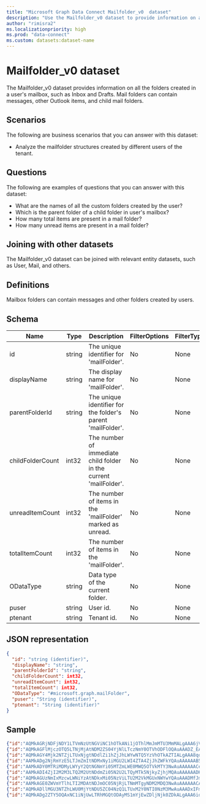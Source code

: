 ```yaml
---
title: "Microsoft Graph Data Connect Mailfolder_v0  dataset"
description: "Use the Mailfolder_v0 dataset to provide information on all the folders created in a user's mailbox."
author: "rimisra2"
ms.localizationpriority: high
ms.prod: "data-connect"
ms.custom: datasets:dataset-name
---
```


# Mailfolder_v0  dataset

The Mailfolder_v0 dataset provides information on all the folders created in a user's mailbox, such as Inbox and Drafts. Mail folders can contain messages, other Outlook items, and child mail folders.
 
## Scenarios

The following are business scenarios that you can answer with this dataset:

- Analyze the mailfolder structures created by different users of the tenant.

## Questions

The following are examples of questions that you can answer with this dataset:

- What are the names of all the custom folders created by the user?
- Which is the parent folder of a child folder in user's mailbox?
- How many total items are present in a mail folder?
- How many unread items are present in a mail folder?

## Joining with other datasets

The Mailfolder_v0 dataset can be joined with relevant entity datasets, such as User, Mail, and others.

## Definitions

Mailbox folders can contain messages and other folders created by users. 

## Schema

| Name  | Type  |  Description  |  FilterOptions  |  FilterType  | 
| ----------- | ----------- | ----------- | ----------- | ----------- |
| id |  string | The unique identifier for 'mailFolder'. | No | None |
| displayName | string | The display name for 'mailFolder'.  | No | None |
| parentFolderId | string | The unique identifier for the folder's parent 'mailFolder'. | No | None |
| childFolderCount | int32 | The number of immediate child folder in the current 'mailFolder'. | No | None |
| unreadItemCount | int32 | The number of items in the 'mailFolder' marked as unread. | No | None |
| totalItemCount | int32 | The number of items in the 'mailFolder'. | No | None |
| ODataType | string | Data type of the current folder. | No | None |
| puser | string | User id. | No |   None |
| ptenant | string  | Tenant id. | No |   None |

## JSON representation

```json
{
  "id": "string (identifier)",
  "displayName": "string",
  "parentFolderId": "string",
  "childFolderCount": int32,
  "unreadItemCount": int32,
  "totalItemCount": int32, 
  "ODataType": "#microsoft.graph.mailFolder",
  "puser": "String (identifier)",
  "ptenant": "String (identifier)"
}
```

## Sample 


```json
{"id":"AQMkAGRjNDFjNDY1LTVmNzUtNGViNC1hOTkANi1jOThlMmJmMTU3MmMALgAAA6jVIxIEDQNNtj9CZVt6SRUBAMquub9EVY9Nv31MRSqT3dQAAAIBWQAAAA==","displayName":"Archive","parentFolderId":"AQMkAGRjNDFjNDY1LTVmNzUtNGViNC1hOTkANi1jOThlMmJmMTU3MmMALgAAA6jVIxIEDQNNtj9CZVt6SRUBAMquub9EVY9Nv31MRSqT3dQAAAIBCAAAAA==","childFolderCount":0,"unreadItemCount":0,"totalItemCount":0,"ODataType":"#microsoft.graph.mailFolder","puser":"0409a7eb-588d-4871-b629-e33de72b8b0d","ptenant":"027d8585-9664-42ed-ae2a-c9e9fddfda22"}
{"id":"AQMkAGFlMjczOTQ5LTNjMjAtNDM2ZS04YjNlLTczNmY0OTVhODFlOQAuAAADZ_EAK_Os2kO_qYnMT9a4zQEASqucXnhIlE2b8iXgsvn1qQAAAgFAAAAA","displayName":"Archive","parentFolderId":"AQMkAGFlMjczOTQ5LTNjMjAtNDM2ZS04YjNlLTczNmY0OTVhODFlOQAuAAADZ_EAK_Os2kO_qYnMT9a4zQEASqucXnhIlE2b8iXgsvn1qQAAAgEIAAAA","childFolderCount":0,"unreadItemCount":0,"totalItemCount":0,"ODataType":"#microsoft.graph.mailFolder","puser":"1715c984-a1ce-4483-b109-643041ef4469","ptenant":"027d8585-9664-42ed-ae2a-c9e9fddfda22"}
{"id":"AQMkAGY4Mjk2NTZjLTUxNjgtNDdlZi1hZjJhLWYwNTQ5YzVhOTkAZTIALgAAA8qoOofxQYpLp-fYvJvsCf0BAKNZARh2HqhDgQvm4HdqNToAAAIBSwAAAA==","displayName":"Archive","parentFolderId":"AQMkAGY4Mjk2NTZjLTUxNjgtNDdlZi1hZjJhLWYwNTQ5YzVhOTkAZTIALgAAA8qoOofxQYpLp-fYvJvsCf0BAKNZARh2HqhDgQvm4HdqNToAAAIBCAAAAA==","childFolderCount":0,"unreadItemCount":0,"totalItemCount":0,"ODataType":"#microsoft.graph.mailFolder","puser":"3853937f-6f46-4fff-a141-1a18be24944e","ptenant":"027d8585-9664-42ed-ae2a-c9e9fddfda22"}
{"id":"AAMkADg2NjRmYzE5LTJmZmItNDMxNy1iMGU2LWI4ZTA4ZjJhZWFkYQAuAAAAAAB5Lb3RUjXQTq_4frfZtHdHAQBBChzDntZLTK9_In9X_H7UAAAAAIw_AAA=","displayName":"Archive","parentFolderId":"AAMkADg2NjRmYzE5LTJmZmItNDMxNy1iMGU2LWI4ZTA4ZjJhZWFkYQAuAAAAAAB5Lb3RUjXQTq_4frfZtHdHAQBBChzDntZLTK9_In9X_H7UAAAAAAEIAAA=","childFolderCount":0,"unreadItemCount":0,"totalItemCount":0,"ODataType":"#microsoft.graph.mailFolder","puser":"3eb5fed9-8c59-4eff-a9ea-ba2b5f1ac27f","ptenant":"027d8585-9664-42ed-ae2a-c9e9fddfda22"}
{"id":"AAMkADY0MTRiMDMyLWYyY2QtNGNmYi05MTZmLWE0MWQ5OTVkMTY3NwAuAAAAAACePVwnVQLQQo3igsKUUNIPAQDDb9In4fFjSKy7cc0yk1OaAAAAAGjHAAA=","displayName":"Archive","parentFolderId":"AAMkADY0MTRiMDMyLWYyY2QtNGNmYi05MTZmLWE0MWQ5OTVkMTY3NwAuAAAAAACePVwnVQLQQo3igsKUUNIPAQDDb9In4fFjSKy7cc0yk1OaAAAAAAEIAAA=","childFolderCount":0,"unreadItemCount":0,"totalItemCount":0,"ODataType":"#microsoft.graph.mailFolder","puser":"6618944e-1fe9-4c03-955e-b1ebbf5737c9","ptenant":"027d8585-9664-42ed-ae2a-c9e9fddfda22"}
{"id":"AAMkADI4ZjI2M2M3LTQ2M2UtNDdmZi05N2U2LTQyMTk5NjkyZjhjMQAuAAAAAADK7KnGlO-0QozWnQc1OrNEAQAVIBI9ITL4T4hmBf4E6xqQAAAAAAFWAAA=","displayName":"Archive","parentFolderId":"AAMkADI4ZjI2M2M3LTQ2M2UtNDdmZi05N2U2LTQyMTk5NjkyZjhjMQAuAAAAAADK7KnGlO-0QozWnQc1OrNEAQAVIBI9ITL4T4hmBf4E6xqQAAAAAAEIAAA=","childFolderCount":0,"unreadItemCount":0,"totalItemCount":0,"ODataType":"#microsoft.graph.mailFolder","puser":"6acddb90-66a1-4a1f-bbd4-4632aac05f3a","ptenant":"027d8585-9664-42ed-ae2a-c9e9fddfda22"}
{"id":"AQMkAGUzNmIxMzcwLWNiYzAtNDkxMi05NzViLTU2M2VkMGUxNWYwYQAuAAADMfJmQyFaPkWIRgjBBrblMgEAi7RMA7eRU0GB-Rxx-trGSwAAAgFjAAAA","displayName":"Archive","parentFolderId":"AQMkAGUzNmIxMzcwLWNiYzAtNDkxMi05NzViLTU2M2VkMGUxNWYwYQAuAAADMfJmQyFaPkWIRgjBBrblMgEAi7RMA7eRU0GB-Rxx-trGSwAAAgEIAAAA","childFolderCount":0,"unreadItemCount":0,"totalItemCount":0,"ODataType":"#microsoft.graph.mailFolder","puser":"6f995c2b-2dcc-433f-9409-7d847d3935fb","ptenant":"027d8585-9664-42ed-ae2a-c9e9fddfda22"}
{"id":"AAMkAGE0ZWVmYTlhLTI2MDAtNDJmOC05NjRjLTNmMTgyNDM2MDQ3NwAuAAAAAACAHUC988Z9QbixVUMtutstAQDR4t3ZE8_6QpbkP-csYqiqAAAAAGrMAAA=","displayName":"Clutter","parentFolderId":"AAMkAGE0ZWVmYTlhLTI2MDAtNDJmOC05NjRjLTNmMTgyNDM2MDQ3NwAuAAAAAACAHUC988Z9QbixVUMtutstAQDR4t3ZE8_6QpbkP-csYqiqAAAAAAEIAAA=","childFolderCount":0,"unreadItemCount":0,"totalItemCount":0,"ODataType":"#microsoft.graph.mailFolder","puser":"820779bc-217e-4370-bb81-4f34a124c072","ptenant":"027d8585-9664-42ed-ae2a-c9e9fddfda22"}
{"id":"AQMkADllMGU3NTZhLWU0MjYtNDU5ZC04NzQ1LTUxM2Y0NTI0NzM3MwAuAAADxIFm2RiFrU2EhVfwmeCNMgEA1DBbvNXM6ke6YeAsGY2R0AAAAmxQAAAA","displayName":"Archive","parentFolderId":"AQMkADllMGU3NTZhLWU0MjYtNDU5ZC04NzQ1LTUxM2Y0NTI0NzM3MwAuAAADxIFm2RiFrU2EhVfwmeCNMgEA1DBbvNXM6ke6YeAsGY2R0AAAAgEIAAAA","childFolderCount":0,"unreadItemCount":0,"totalItemCount":0,"ODataType":"#microsoft.graph.mailFolder","puser":"883bfe1c-445d-4848-8db1-b677b16ed4be","ptenant":"027d8585-9664-42ed-ae2a-c9e9fddfda22"}
{"id":"AQMkADg2ZTY5OQAxNC1iNjUwLTRhMGQtODAyMS1mYjEwZDljNjk0ZDkALgAAA6idTB5WAhNBq_ijW0PQP7oBAMd8Z-5o8NJGmHQhTTXS3RYAAAIBXAAAAA==","displayName":"Archive","parentFolderId":"AQMkADg2ZTY5OQAxNC1iNjUwLTRhMGQtODAyMS1mYjEwZDljNjk0ZDkALgAAA6idTB5WAhNBq_ijW0PQP7oBAMd8Z-5o8NJGmHQhTTXS3RYAAAIBCAAAAA==","childFolderCount":0,"unreadItemCount":0,"totalItemCount":0,"ODataType":"#microsoft.graph.mailFolder","puser":"c2381f5a-ef48-439a-b44a-a47311537c53","ptenant":"027d8585-9664-42ed-ae2a-c9e9fddfda22"}
```
